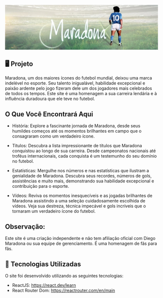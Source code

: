 <p>
    <img src="src/images/capa.jpg" alt="Prévia do Site"/>
</p>

## 🖥️ Projeto
Maradona, um dos maiores ícones do futebol mundial, deixou uma marca indelével no esporte. Seu talento inigualável, habilidade excepcional e paixão ardente pelo jogo fizeram dele um dos jogadores mais celebrados de todos os tempos. Este site é uma homenagem a sua carreira lendária e à influência duradoura que ele teve no futebol.

## O Que Você Encontrará Aqui

- História: Explore a fascinante jornada de Maradona, desde seus humildes começos até os momentos brilhantes em campo que o consagraram como um verdadeiro ícone.

- Títulos: Descubra a lista impressionante de títulos que Maradona conquistou ao longo de sua carreira. Desde campeonatos nacionais até troféus internacionais, cada conquista é um testemunho do seu domínio no futebol.

- Estatísticas: Mergulhe nos números e nas estatísticas que ilustram a genialidade de Maradona. Descubra seus recordes, números de gols, assistências e muito mais, demonstrando sua habilidade excepcional e contribuição para o esporte.

- Vídeos: Reviva os momentos inesquecíveis e as jogadas brilhantes de Maradona assistindo a uma seleção cuidadosamente escolhida de vídeos. Veja sua destreza, técnica impecável e gols incríveis que o tornaram um verdadeiro ícone do futebol.

## Observação:
Este site é uma criação independente e não tem afiliação oficial com Diego Maradona ou sua equipe de gerenciamento. É uma homenagem de fãs para fãs.

## 🚀 Tecnologias Utilizadas
O site foi desenvolvido utilizando as seguintes tecnologias:

- ReactJS: https://react.dev/learn
- React Router Dom: https://reactrouter.com/en/main
